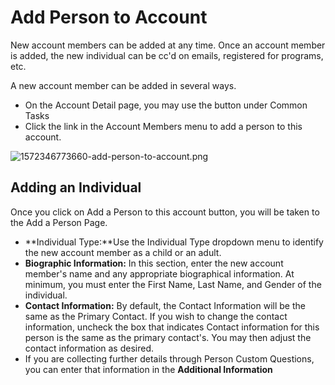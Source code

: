 # Add Person to Account
New account members can be added at any time. Once an account member is added, the new individual can be cc'd on emails, registered for programs, etc.    


A new account member can be added in several ways. 


* On the Account Detail page, you may use the button under Common Tasks
* Click the link in the Account Members menu to add a person to this account.


![1572346773660-add-person-to-account.png](https://help.ultracamp.com/hc/article_attachments/7582801538068/1572346773660-add-person-to-account.png)


## 


## Adding an Individual


Once you click on Add a Person to this account button, you will be taken to the Add a Person Page. 


* **Individual Type:**Use the Individual Type dropdown menu to identify the new account member as a child or an adult.
* **Biographic Information:** In this section, enter the new account member's name and any appropriate biographical information. At minimum, you must enter the First Name, Last Name, and Gender of the individual.
* **Contact Information:** By default, the Contact Information will be the same as the Primary Contact. If you wish to change the contact information, uncheck the box that indicates Contact information for this person is the same as the primary contact's. You may then adjust the contact information as desired.
* If you are collecting further details through Person Custom Questions, you can enter that information in the **Additional Information**

